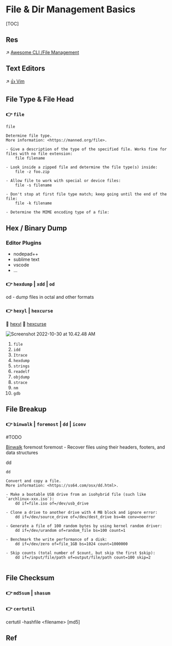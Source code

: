 # File & Dir Management Basics

[TOC]



## Res
↗ [Awesome CLI /File Management](../../../../../🗺%20CS_Overview/🕶️%20Awesome/Awesome%20CLI/File%20Management.md)



## Text Editors
↗ [👍 Vim](../../../../👩‍💻%20Languages%20Programming/🐛%20Programming%20Tools%20Chain/Text%20Editors/Vim/👍%20Vim.md)



## File Type & File Head
### 👉 `file` 
```shell
file

Determine file type.
More information: <https://manned.org/file>.

- Give a description of the type of the specified file. Works fine for files with no file extension:
    file filename

- Look inside a zipped file and determine the file type(s) inside:
    file -z foo.zip

- Allow file to work with special or device files:
    file -s filename

- Don't stop at first file type match; keep going until the end of the file:
    file -k filename

- Determine the MIME encoding type of a file:
```



## Hex / Binary Dump
### Editor Plugins
- nodepad++
- sublime text
- vscode
- ...

### 👉 `hexdump` | `xdd` | `od`
od - dump files in octal and other formats


### 👉 `hexyl` | `hexcurse`
🔗 [hexyl](https://github.com/sharkdp/hexyl) 
🔗 [hexcurse](https://github.com/LonnyGomes/hexcurse) 

![Screenshot 2022-10-30 at 10.42.48 AM](../../../../../../../Assets/Pics/Screenshot%202022-10-30%20at%2010.42.48%20AM.png)


[Top Hex Editors for Linux]: https://www.tecmint.com/best-hex-editors-for-linux/
[Linux下查看二进制文件]: https://blog.csdn.net/qq_19922839/article/details/115483499

[ ⭐ Radare2: The Libre Unix-Like Reverse Engineering Framework]: https://github.com/radareorg/radare2

[在 Linux 上分析二进制文件的 10 种方法]: https://linux.cn/article-12187-1.html
1. `file`
2. `idd`
3. `Itrace`
4. `hexdump`
5. `strings`
6. `readelf`
7. `objdump`
8. `strace`
9. `nm`
10. `gdb`


## File Breakup
### 👉 `binwalk` | `foremost` | `dd` | `iconv`
#TODO 


[Binwalk](https://github.com/ReFirmLabs/binwalk)
foremost
foremost - Recover files using their headers, footers, and data structures

dd

```shell
dd

Convert and copy a file.
More information: <https://ss64.com/osx/dd.html>.

- Make a bootable USB drive from an isohybrid file (such like `archlinux-xxx.iso`):
    dd if=file.iso of=/dev/usb_drive

- Clone a drive to another drive with 4 MB block and ignore error:
    dd if=/dev/source_drive of=/dev/dest_drive bs=4m conv=noerror

- Generate a file of 100 random bytes by using kernel random driver:
    dd if=/dev/urandom of=random_file bs=100 count=1

- Benchmark the write performance of a disk:
    dd if=/dev/zero of=file_1GB bs=1024 count=1000000
    
- Skip counts (total number of $count, but skip the first $skip):
	dd if=/input/file/path of=output/file/path count=100 skip=2
	
```


[Linux 创建指定大小的文件]: https://www.cnblogs.com/guanghe/p/8908814.html



## File Checksum
### 👉 `md5sum` | `shasum`


### 👉 `certutil`
certutil -hashfile \<filename\> [md5]



## Ref
